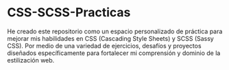 # CSS-SCSS-Practicas
He creado este repositorio como un espacio personalizado de práctica para mejorar mis habilidades en CSS (Cascading Style Sheets) y SCSS (Sassy CSS). Por medio de una variedad de ejercicios, desafíos y proyectos diseñados específicamente para fortalecer mi comprensión y dominio de la estilización web. 

